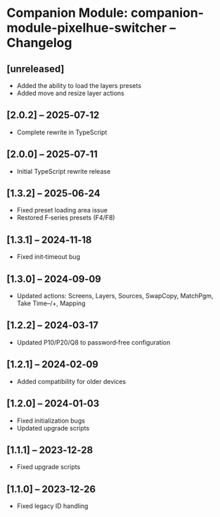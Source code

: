 # Companion Module: companion-module-pixelhue-switcher – Changelog

## [unreleased]

- Added the ability to load the layers presets
- Added move and resize layer actions

## [2.0.2] – 2025‑07‑12

- Complete rewrite in TypeScript

## [2.0.0] – 2025‑07‑11

- Initial TypeScript rewrite release

## [1.3.2] – 2025‑06‑24

- Fixed preset loading area issue
- Restored F‑series presets (F4/F8)

## [1.3.1] – 2024‑11‑18

- Fixed init‑timeout bug

## [1.3.0] – 2024‑09‑09

- Updated actions: Screens, Layers, Sources, SwapCopy, MatchPgm, Take Time–/+, Mapping

## [1.2.2] – 2024‑03‑17

- Updated P10/P20/Q8 to password‑free configuration

## [1.2.1] – 2024‑02‑09

- Added compatibility for older devices

## [1.2.0] – 2024‑01‑03

- Fixed initialization bugs
- Updated upgrade scripts

## [1.1.1] – 2023‑12‑28

- Fixed upgrade scripts

## [1.1.0] – 2023‑12‑26

- Fixed legacy ID handling
